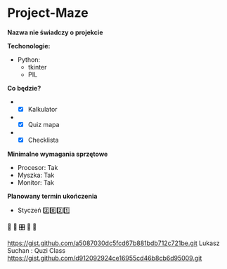 # Project-Maze
**Nazwa nie świadczy o projekcie**

**Techonologie:**
* Python: 
  * tkinter
  * PIL
  
**Co będzie?**
* - [x] Kalkulator
* - [x] Quiz mapa
* - [x] Checklista

**Minimalne wymagania sprzętowe**
* Procesor: Tak
* Myszka: Tak
* Monitor: Tak

**Planowany termin ukończenia**
* Styczeń :two::zero::two::one:

&#x1F34E; &#x1F4D7; &#x1F39B; &#x1f40b; &#x1F43D; 
 
https://gist.github.com/a5087030dc5fcd67b881bdb712c721be.git
Lukasz Suchan : Quzi Class <script src="https://gist.github.com/LukaszSuchan/a132f76c6ba9579bf3d601abdaf03740.js"></script>
https://gist.github.com/d912092924ce16955cd46b8cb6d95009.git





